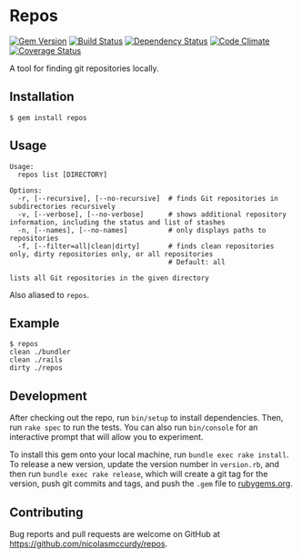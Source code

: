 # Repos
[![Gem Version](https://badge.fury.io/rb/repos.svg)](http://badge.fury.io/rb/repos)
[![Build Status](https://travis-ci.org/nicolasmccurdy/repos.svg?branch=master)](https://travis-ci.org/nicolasmccurdy/repos)
[![Dependency Status](https://gemnasium.com/nicolasmccurdy/repos.svg)](https://gemnasium.com/nicolasmccurdy/repos)
[![Code Climate](https://codeclimate.com/github/nicolasmccurdy/findrepos.png)](https://codeclimate.com/github/nicolasmccurdy/findrepos)
[![Coverage Status](https://codeclimate.com/github/nicolasmccurdy/findrepos/coverage.png)](https://codeclimate.com/github/nicolasmccurdy/findrepos)

A tool for finding git repositories locally.

## Installation
    $ gem install repos

## Usage
    Usage:
      repos list [DIRECTORY]
    
    Options:
      -r, [--recursive], [--no-recursive]  # finds Git repositories in subdirectories recursively
      -v, [--verbose], [--no-verbose]      # shows additional repository information, including the status and list of stashes
      -n, [--names], [--no-names]          # only displays paths to repositories
      -f, [--filter=all|clean|dirty]       # finds clean repositories only, dirty repositories only, or all repositories
                                           # Default: all
    
    lists all Git repositories in the given directory
Also aliased to `repos`.
      
## Example
    $ repos
    clean ./bundler
    clean ./rails
    dirty ./repos

## Development
After checking out the repo, run `bin/setup` to install dependencies. Then, run `rake spec` to run the tests. You can also run `bin/console` for an interactive prompt that will allow you to experiment.

To install this gem onto your local machine, run `bundle exec rake install`. To release a new version, update the version number in `version.rb`, and then run `bundle exec rake release`, which will create a git tag for the version, push git commits and tags, and push the `.gem` file to [rubygems.org](https://rubygems.org).

## Contributing
Bug reports and pull requests are welcome on GitHub at https://github.com/nicolasmccurdy/repos.
